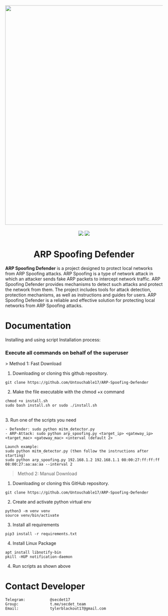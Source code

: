 <h1 align="center">
    <a href="https://github.com/Untouchable17/ARP-Spoofing-Defender">
        <img src="https://ibb.co/7tgkqpX" width="700">
    </a>
</h1>

<p align="center">
<a href="https://github.com/Untouchable17/Cam-Hackers"><img src="https://img.shields.io/static/v1?label=version&message=1.0.0&color=red"></a>
<a href="https://github.com/Untouchable17/Cam-Hackers/issues?q=is:issue+is:closed"><img src="https://img.shields.io/github/issues-closed/Untouchable17/Cam-Hackers?color=orange"></a>
</p>

<h1 align="center">ARP Spoofing Defender</h1>

<b>ARP Spoofing Defender</b> is a project designed to protect local networks from ARP Spoofing attacks. ARP Spoofing is a type of network attack in which an attacker sends fake ARP packets to intercept network traffic. ARP Spoofing Defender provides mechanisms to detect such attacks and protect the network from them. The project includes tools for attack detection, protection mechanisms, as well as instructions and guides for users. ARP Spoofing Defender is a reliable and effective solution for protecting local networks from ARP Spoofing attacks.
# Documentation

Installing and using script Installation process:

<h3>Execute all commands on behalf of the superuser</h3>
> Method 1: Fast Download

1. Downloading or cloning this github repository.
```
git clone https://github.com/Untouchable17/ARP-Spoofing-Defender
```
2. Make the file executable with the chmod +x command
```
chmod +x install.sh
sudo bash install.sh or sudo ./install.sh
```
<br/>
3. Run one of the scripts you need

```
- Defender: sudo python mitm_detector.py
- ARP-Attack: sudo python arp_spoofing.py <target_ip> <gateway_ip> <target_mac> <gateway_mac> <interval (default 2>

Launch example:
sudo python mitm_detector.py (then follow the instructions after starting)
sudo python arp_spoofing.py 192.168.1.2 192.168.1.1 08:00:27:ff:ff:ff 08:00:27:aa:aa:aa --interval 2
```

> Method 2: Manual Download
1. Downloading or cloning this GitHub repository.
```
git clone https://github.com/Untouchable17/ARP-Spoofing-Defender
```
2. Create and activate python virtual env
```
python3 -m venv venv
source venv/bin/activate
```
3. Install all requirements
```
pip3 install -r requirements.txt
```
4. Install Linux Package
```
apt install libnotify-bin
pkill -HUP notification-daemon
```
4. Run scripts as shown above


# Contact Developer


    Telegram:           @secdet17
    Group:              t.me/secdet_team
    Email:              tylerblackout17@gmail.com

